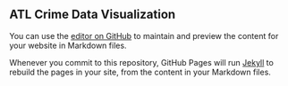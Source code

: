 ## ATL Crime Data Visualization

You can use the [editor on GitHub](https://github.com/TheMarksman/atl-crime-vis/edit/master/README.md) to maintain and preview the content for your website in Markdown files.

Whenever you commit to this repository, GitHub Pages will run [Jekyll](https://jekyllrb.com/) to rebuild the pages in your site, from the content in your Markdown files.

